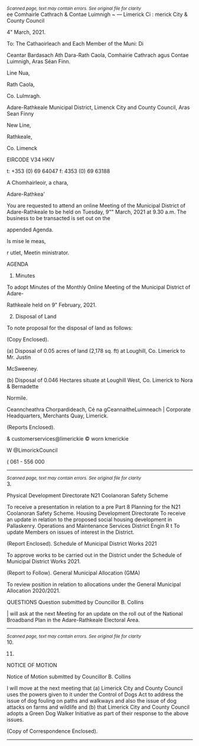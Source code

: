 *<small>Scanned page, text may contain errors. See original file for clarity</small>*  
ee Comhairle Cathrach
& Contae Luimnigh
~ — Limerick Ci
: merick City
& County Council

4" March, 2021.

To: The Cathaoirleach and Each Member of the Muni: Di

Ceantar Bardasach Ath Dara-Rath Caola,
Comhairie Cathrach agus Contae Luimnigh,
Aras Séan Finn.

Line Nua,

Rath Caola,

Co. Lulmragh.

Adare-Rathkeale Municipal District,
Limenck City and County Council,
Aras Sean Finny

New Line,

Rathkeale,

Co. Limenck

EIRCODE V34 HKIV

t: +353 (0) 69 64047
f: 4353 (0) 69 63188

A Chomhairleoir, a chara,

Adare-Rathkea'

You are requested to attend an online Meeting of the Municipal District of Adare-Rathkeale to be
held on Tuesday, 9"" March, 2021 at 9.30 a.m. The business to be transacted is set out on the

appended Agenda.

Is mise le meas,

r utlet,
Meetin ministrator.

AGENDA
1. Minutes

To adopt Minutes of the Monthly Online Meeting of the Municipal District of Adare-

Rathkeale held on 9" February, 2021.

2. Disposal of Land

To note proposal for the disposal of land as follows:

(Copy Enclosed).

(a) Disposal of 0.05 acres of land (2,178 sq. ft) at Loughill, Co. Limerick to Mr. Justin

McSweeney.

(b) Disposal of 0.046 Hectares situate at Loughill West, Co. Limerick to Nora & Bernadette

Normile.

Ceanncheathra Chorpardideach, Cé na gCeannaitheLuimneach |
Corporate Headquarters, Merchants Quay, Limerick.

(Reports Enclosed).

& customerservices@limerickie
© worn kmerickie

W @LimorickCouncil

( 061 - 556 000

---
*<small>Scanned page, text may contain errors. See original file for clarity</small>*  
3.

Physical Development Directorate
N21 Coolanoran Safety Scheme

To receive a presentation in relation to a pre Part 8 Planning for the N21 Coolanoran
Safety Scheme.
Housing Development Directorate
To receive an update in relation to the proposed social housing development in
Pallaskenry.
Operations and Maintenance Services
District Engin R t
To update Members on issues of interest in the District.

(Report Enclosed).
Schedule of Municipal District Works 2021

To approve works to be carried out in the District under the Schedule of Municipal District
Works 2021.

(Report to Follow).
General Municipal Allocation (GMA)

To review position in relation to allocations under the General Municipal Allocation
2020/2021.

QUESTIONS
Question submitted by Councillor B. Collins

| will ask at the next Meeting for an update on the roll out of the National Broadband Plan
in the Adare-Rathkeale Electoral Area.

---
*<small>Scanned page, text may contain errors. See original file for clarity</small>*  
10.

11.

NOTICE OF MOTION

Notice of Motion submitted by Councillor B. Collins

I will move at the next meeting that (a) Limerick City and County Council uses the powers
given to it under the Control of Dogs Act to address the issue of dog fouling on paths and
walkways and also the issue of dog attacks on farms and wildlife and (b) that Limerick City
and County Council adopts a Green Dog Walker Initiative as part of their response to the
above issues.

(Copy of Correspondence Enclosed).

---
